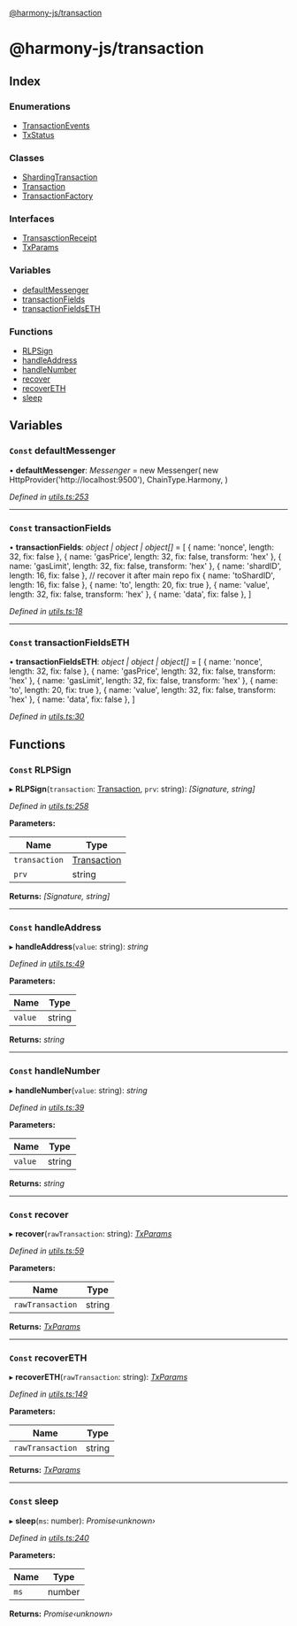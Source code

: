 [@harmony-js/transaction](globals.md)

# @harmony-js/transaction

## Index

### Enumerations

* [TransactionEvents](enums/transactionevents.md)
* [TxStatus](enums/txstatus.md)

### Classes

* [ShardingTransaction](classes/shardingtransaction.md)
* [Transaction](classes/transaction.md)
* [TransactionFactory](classes/transactionfactory.md)

### Interfaces

* [TransasctionReceipt](interfaces/transasctionreceipt.md)
* [TxParams](interfaces/txparams.md)

### Variables

* [defaultMessenger](globals.md#const-defaultmessenger)
* [transactionFields](globals.md#const-transactionfields)
* [transactionFieldsETH](globals.md#const-transactionfieldseth)

### Functions

* [RLPSign](globals.md#const-rlpsign)
* [handleAddress](globals.md#const-handleaddress)
* [handleNumber](globals.md#const-handlenumber)
* [recover](globals.md#const-recover)
* [recoverETH](globals.md#const-recovereth)
* [sleep](globals.md#const-sleep)

## Variables

### `Const` defaultMessenger

• **defaultMessenger**: *Messenger* =  new Messenger(
  new HttpProvider('http://localhost:9500'),
  ChainType.Harmony,
)

*Defined in [utils.ts:253](https://github.com/FireStack-Lab/Harmony-sdk-core/blob/33571de/packages/harmony-transaction/src/utils.ts#L253)*

___

### `Const` transactionFields

• **transactionFields**: *object | object | object[]* =  [
  { name: 'nonce', length: 32, fix: false },
  { name: 'gasPrice', length: 32, fix: false, transform: 'hex' },
  { name: 'gasLimit', length: 32, fix: false, transform: 'hex' },
  { name: 'shardID', length: 16, fix: false },
  // recover it after main repo fix
  { name: 'toShardID', length: 16, fix: false },
  { name: 'to', length: 20, fix: true },
  { name: 'value', length: 32, fix: false, transform: 'hex' },
  { name: 'data', fix: false },
]

*Defined in [utils.ts:18](https://github.com/FireStack-Lab/Harmony-sdk-core/blob/33571de/packages/harmony-transaction/src/utils.ts#L18)*

___

### `Const` transactionFieldsETH

• **transactionFieldsETH**: *object | object | object[]* =  [
  { name: 'nonce', length: 32, fix: false },
  { name: 'gasPrice', length: 32, fix: false, transform: 'hex' },
  { name: 'gasLimit', length: 32, fix: false, transform: 'hex' },
  { name: 'to', length: 20, fix: true },
  { name: 'value', length: 32, fix: false, transform: 'hex' },
  { name: 'data', fix: false },
]

*Defined in [utils.ts:30](https://github.com/FireStack-Lab/Harmony-sdk-core/blob/33571de/packages/harmony-transaction/src/utils.ts#L30)*

## Functions

### `Const` RLPSign

▸ **RLPSign**(`transaction`: [Transaction](classes/transaction.md), `prv`: string): *[Signature, string]*

*Defined in [utils.ts:258](https://github.com/FireStack-Lab/Harmony-sdk-core/blob/33571de/packages/harmony-transaction/src/utils.ts#L258)*

**Parameters:**

Name | Type |
------ | ------ |
`transaction` | [Transaction](classes/transaction.md) |
`prv` | string |

**Returns:** *[Signature, string]*

___

### `Const` handleAddress

▸ **handleAddress**(`value`: string): *string*

*Defined in [utils.ts:49](https://github.com/FireStack-Lab/Harmony-sdk-core/blob/33571de/packages/harmony-transaction/src/utils.ts#L49)*

**Parameters:**

Name | Type |
------ | ------ |
`value` | string |

**Returns:** *string*

___

### `Const` handleNumber

▸ **handleNumber**(`value`: string): *string*

*Defined in [utils.ts:39](https://github.com/FireStack-Lab/Harmony-sdk-core/blob/33571de/packages/harmony-transaction/src/utils.ts#L39)*

**Parameters:**

Name | Type |
------ | ------ |
`value` | string |

**Returns:** *string*

___

### `Const` recover

▸ **recover**(`rawTransaction`: string): *[TxParams](interfaces/txparams.md)*

*Defined in [utils.ts:59](https://github.com/FireStack-Lab/Harmony-sdk-core/blob/33571de/packages/harmony-transaction/src/utils.ts#L59)*

**Parameters:**

Name | Type |
------ | ------ |
`rawTransaction` | string |

**Returns:** *[TxParams](interfaces/txparams.md)*

___

### `Const` recoverETH

▸ **recoverETH**(`rawTransaction`: string): *[TxParams](interfaces/txparams.md)*

*Defined in [utils.ts:149](https://github.com/FireStack-Lab/Harmony-sdk-core/blob/33571de/packages/harmony-transaction/src/utils.ts#L149)*

**Parameters:**

Name | Type |
------ | ------ |
`rawTransaction` | string |

**Returns:** *[TxParams](interfaces/txparams.md)*

___

### `Const` sleep

▸ **sleep**(`ms`: number): *Promise‹unknown›*

*Defined in [utils.ts:240](https://github.com/FireStack-Lab/Harmony-sdk-core/blob/33571de/packages/harmony-transaction/src/utils.ts#L240)*

**Parameters:**

Name | Type |
------ | ------ |
`ms` | number |

**Returns:** *Promise‹unknown›*
